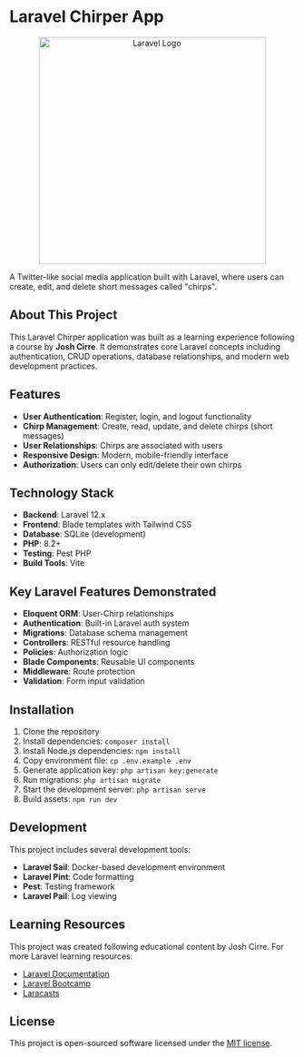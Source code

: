# Laravel Chirper App

<p align="center"><a href="https://laravel.com" target="_blank"><img src="https://raw.githubusercontent.com/laravel/art/master/logo-lockup/5%20SVG/2%20CMYK/1%20Full%20Color/laravel-logolockup-cmyk-red.svg" width="400" alt="Laravel Logo"></a></p>

A Twitter-like social media application built with Laravel, where users can create, edit, and delete short messages called "chirps".

## About This Project

This Laravel Chirper application was built as a learning experience following a course by **Josh Cirre**. It demonstrates core Laravel concepts including authentication, CRUD operations, database relationships, and modern web development practices.

## Features

- **User Authentication**: Register, login, and logout functionality
- **Chirp Management**: Create, read, update, and delete chirps (short messages)
- **User Relationships**: Chirps are associated with users
- **Responsive Design**: Modern, mobile-friendly interface
- **Authorization**: Users can only edit/delete their own chirps

## Technology Stack

- **Backend**: Laravel 12.x
- **Frontend**: Blade templates with Tailwind CSS
- **Database**: SQLite (development)
- **PHP**: 8.2+
- **Testing**: Pest PHP
- **Build Tools**: Vite

## Key Laravel Features Demonstrated

- **Eloquent ORM**: User-Chirp relationships
- **Authentication**: Built-in Laravel auth system
- **Migrations**: Database schema management
- **Controllers**: RESTful resource handling
- **Policies**: Authorization logic
- **Blade Components**: Reusable UI components
- **Middleware**: Route protection
- **Validation**: Form input validation

## Installation

1. Clone the repository
2. Install dependencies: `composer install`
3. Install Node.js dependencies: `npm install`
4. Copy environment file: `cp .env.example .env`
5. Generate application key: `php artisan key:generate`
6. Run migrations: `php artisan migrate`
7. Start the development server: `php artisan serve`
8. Build assets: `npm run dev`

## Development

This project includes several development tools:

- **Laravel Sail**: Docker-based development environment
- **Laravel Pint**: Code formatting
- **Pest**: Testing framework
- **Laravel Pail**: Log viewing

## Learning Resources

This project was created following educational content by Josh Cirre. For more Laravel learning resources:

- [Laravel Documentation](https://laravel.com/docs)
- [Laravel Bootcamp](https://bootcamp.laravel.com)
- [Laracasts](https://laracasts.com)

## License

This project is open-sourced software licensed under the [MIT license](https://opensource.org/licenses/MIT).
